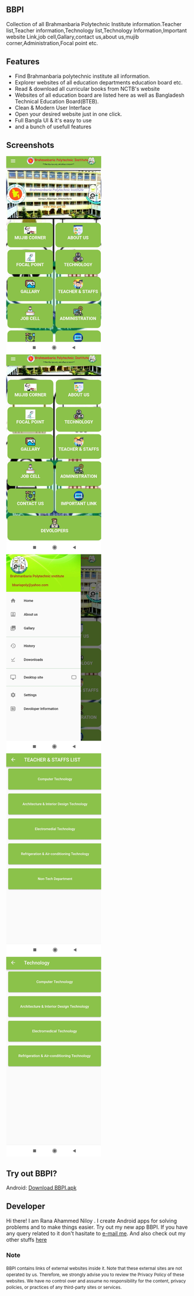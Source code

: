 ## BBPI

Collection of all Brahmanbaria Polytechnic Institute information.Teacher list,Teacher information,Technology list,Technology Information,Important website Link,job cell,Gallary,contact us,about us,mujib corner,Administration,Focal point etc.

## Features

 - Find Brahmanbaria polytechnic institute all information.
 - Explorer websites of all education departments education board etc.
 - Read & download all curricular books from NCTB's website
 - Websites of all education board are listed here as well as Bangladesh Technical Education  Board(BTEB).
 - Clean & Modern User Interface
 - Open your desired website just in one click.
 - Full Bangla UI & it's easy to use
 - and a bunch of usefull features

## Screenshots

<img src="asset/image/first.jpg" width="256"> <img src="asset/image/second.jpg" width="256"> <img src="asset/image/third.jpg" width="256"> <img src="asset/image/4th.jpg" width="256"><img src="asset/image/5th.jpg" width="256">
<!-- ![hello](screenshots/screenshot_1.png)
![hello](screenshots/screenshot_2.png)
![hello](screenshots/screenshot_3.png) -->

## Try out BBPI?

Android: [Download BBPI.apk](https://github.com/afjal-al-sayed/shikkha_dex/raw/master/release/shikkha_dex.apk)

## Developer

Hi there! I am Rana Ahammed Niloy . I create Android apps for solving problems and to make things easier. Try out my new app BBPI. If you have any query related to it don't hasitate to [e-mail me](mailto:ranaahammed165200@gmail.com). And also check out my other stuffs [here](https://github.com/ranaahammed165200/bbpi_college.git)


### Note
 <small>BBPI contains links of external websites inside it. Note that these external sites are not operated by us. Therefore, we strongly advise you to review the Privacy Policy of these websites. We have no control over and assume no responsibility for the content, privacy policies, or practices of any third-party sites or services.</small>